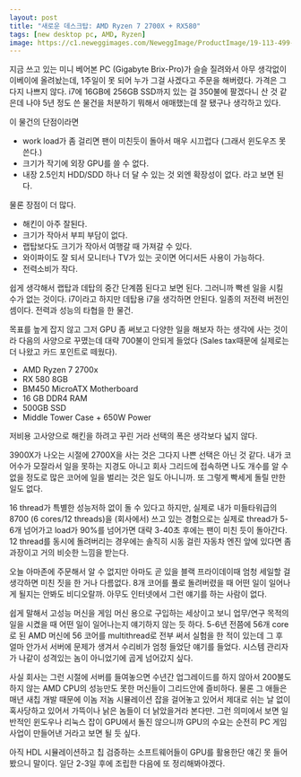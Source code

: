 ```yaml
---
layout: post
title: "새로운 데스크탑: AMD Ryzen 7 2700X + RX580"
tags: [new desktop pc, AMD, Ryzen]
image: https://c1.neweggimages.com/NeweggImage/ProductImage/19-113-499-V01.jpg
---
```


지금 쓰고 있는 미니 베어본 PC (Gigabyte Brix-Pro)가 슬슬 질려와서 아무 생각없이 이베이에 올려놨는데, 1주일이 못 되어 누가 그걸 사겠다고 주문을 해버렸다. 가격은 그다지 나쁘지 않다. i7에 16GB에 256GB SSD까지 있는 걸 350불에 팔겠다니 산 것 같은데 나야 5년 정도 쓴 물건을 처분하기 뭐해서 애매했는데 잘 됐구나 생각하고 있다. 

이 물건의 단점이라면
- work load가 좀 걸리면 팬이 미친듯이 돌아서 매우 시끄럽다 (그래서 윈도우즈 못 쓴다.)
- 크기가 작기에 외장 GPU를 쓸 수 없다.
- 내장 2.5인치 HDD/SDD 하나 더 달 수 있는 것 외엔 확장성이 없다.
라고 보면 된다. 

물론 장점이 더 많다.
- 해킨이 아주 잘된다.
- 크기가 작아서 부피 부담이 없다.
- 랩탑보다도 크기가 작아서 여행갈 때 가져갈 수 있다. 
- 와이파이도 잘 되서 모니터나 TV가 있는 곳이면 어디서든 사용이 가능하다.
- 전력소비가 작다.

쉽게 생각해서 랩탑과 데탑의 중간 단계쯤 된다고 보면 된다. 그러니까 빡센 일을 시킬 수가 없는 것이다. i7이라고 하지만 데탑용 i7을 생각하면 안된다. 일종의 저전력 버전인 셈이다. 전력과 성능의 타협을 한 물건.

목표를 높게 잡지 않고 그저 GPU 좀 써보고 다양한 일을 해보자 하는 생각에 사는 것이라 다음의 사양으로 꾸몄는데 대략 700불이 안되게 들었다 (Sales tax때문에 실제로는 더 나왔고 카드 포인트로 떼웠다).

- AMD Ryzen 7 2700x
- RX 580 8GB
- BM450 MicroATX Motherboard
- 16 GB DDR4 RAM
- 500GB SSD
- Middle Tower Case + 650W Power

저비용 고사양으로 해킨을 하려고 꾸린 거라 선택의 폭은 생각보다 넓지 않다. 

3900X가 나오는 시절에 2700X을 사는 것은 그다지 나쁜 선택은 아닌 것 같다. 내가 코어수가 모잘라서 일을 못하는 지경도 아니고 회사 그리드에 접속하면 나도 개수를 알 수 없을 정도로 많은 코어에 일을 벌리는 것은 일도 아니니까. 또 그렇게 빡세게 돌릴 만한 일도 없다. 

16 thread가 특별한 성능저하 없이 돌 수 있다고 하지만, 실제로 내가 미들타워급의 8700 (6 cores/12 threads)을 (회사에서) 쓰고 있는 경험으로는 실제로 thread가 5-6개 넘어가고 load가 90%를 넘어가면 대략 3-40초 후에는 팬이 미친 듯이 돌아간다. 12 thread를 동시에 돌려버리는 경우에는 솔직히 시동 걸린 자동차 엔진 앞에 있다면 좀 과장이고 거의 비슷한 느낌을 받는다.

오늘 아마존에 주문해서 알 수 없지만 아마도 곧 있을 블랙 프라이데이때 엄청 세일할 걸 생각하면 미친 짓을 한 거나 다름없다. 8개 코어를 풀로 돌려버렸을 때 어떤 일이 일어나게 될지는 안봐도 비디오랄까. 아무도 인터넷에서 그런 얘기를 하는 사람이 없다. 

쉽게 말해서 고성능 머신을 게임 머신 용으로 구입하는 세상이고 보니 업무/연구 목적의 일을 시켰을 때 어떤 일이 일어나는지 얘기하지 않는 듯 하다. 5-6년 전쯤에 56개 core로 된 AMD 머신에 56 코어를 multithread로 전부 써서 실험을 한 적이 있는데 그 후 얼마 안가서 서버에 문제가 생겨서 수리비가 엄청 들었단 얘기를 들었다. 시스템 관리자가 나같이 성격있는 놈이 아니었기에 곱게 넘어갔지 싶다. 

사실 회사는 그런 시절에 서버를 들여놓으면 수년간 업그레이드를 하지 않아서 200불도 하지 않는 AMD CPU의 성능만도 못한 머신들이 그리드안에 즐비하다. 물론 그 애들은 매년 새칩 개발 때문에 이놈 저놈 시뮬레이션 잡을 걸어놓고 있어서 제대로 쉬는 날 없이 혹사당하고 있어서 가뜩이나 낡은 놈들이 더 낡았을거라 본다만. 그런 의미에서 보면 일반적인 윈도우나 리눅스 잡이 GPU에서 돌진 않으니까 GPU의 수요는 순전히 PC 게임 사업이 만들어낸 거라고 보면 될 듯 싶다. 

아직 HDL 시뮬레이션하고 칩 검증하는 소프트웨어들이 GPU를 활용한단 얘긴 못 들어봤으니 말이다. 일단 2-3일 후에 조립한 다음에 또 정리해봐야겠다.
